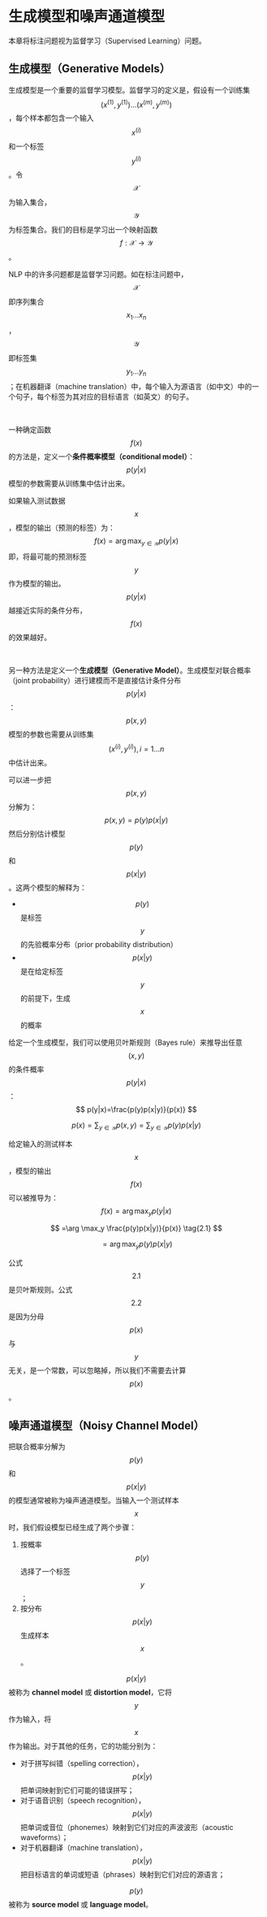 # 生成模型和噪声通道模型

本章将标注问题视为监督学习（Supervised Learning）问题。



## 生成模型（Generative Models）

生成模型是一个重要的监督学习模型。监督学习的定义是，假设有一个训练集 $$(x^{(1)}, y^{(1)})...(x^{(m)}, y^{(m)})$$，每个样本都包含一个输入 $$x^{(i)}$$ 和一个标签  $$y^{(i)}$$。令 $$\mathcal{X}$$ 为输入集合，$$\mathcal{Y}$$ 为标签集合。我们的目标是学习出一个映射函数 $$f:\mathcal{X} \to \mathcal{Y}$$。

NLP 中的许多问题都是监督学习问题。如在标注问题中， $$\mathcal{X}$$ 即序列集合 $$x_1...x_n$$，$$\mathcal{Y}$$ 即标签集 $$y_1...y_n$$；在机器翻译（machine translation）中，每个输入为源语言（如中文）中的一个句子，每个标签为其对应的目标语言（如英文）的句子。

&nbsp;

一种确定函数 $$f(x)$$ 的方法是，定义一个**条件概率模型（conditional model）**：
$$
p(y|x)
$$
模型的参数需要从训练集中估计出来。

如果输入测试数据 $$x$$，模型的输出（预测的标签）为：
$$
f(x)=\arg \max_{y \in \mathcal{Y}} p(y|x)
$$
即，将最可能的预测标签 $$y$$ 作为模型的输出。$$p(y|x)$$ 越接近实际的条件分布，$$f(x)$$ 的效果越好。

&nbsp;

另一种方法是定义一个**生成模型（Generative Model）**。生成模型对联合概率（joint probability）进行建模而不是直接估计条件分布 $$p(y|x)$$：
$$
p(x,y)
$$
模型的参数也需要从训练集 $$(x^{(i)},y^{(i)}),i=1...n$$ 中估计出来。

可以进一步把  $$p(x,y)$$ 分解为：
$$
p(x,y)=p(y)p(x|y)
$$
然后分别估计模型 $$p(y)$$ 和 $$p(x|y)$$。这两个模型的解释为：

-  $$p(y)$$ 是标签 $$y$$ 的先验概率分布（prior probability distribution）
-  $$p(x|y)$$ 是在给定标签 $$y$$ 的前提下，生成 $$x$$ 的概率

给定一个生成模型，我们可以使用贝叶斯规则（Bayes rule）来推导出任意 $$(x, y)$$ 的条件概率 $$p(y|x)$$：
$$
p(y|x)=\frac{p(y)p(x|y)}{p(x)}
$$

$$
p(x)=\sum_{y \in \mathcal{Y}}p(x,y) = \sum_{y \in \mathcal{Y}}p(y)p(x|y)
$$

给定输入的测试样本 $$x$$，模型的输出 $$f(x)$$ 可以被推导为：
$$
f(x) =\arg \max_y p(y|x)
$$

$$
=\arg \max_y \frac{p(y)p(x|y)}{p(x)} \tag{2.1}
$$

$$
=\arg \max_y p(y)p(x|y) \tag{2.2}
$$

公式 $$2.1$$ 是贝叶斯规则。公式 $$2.2$$ 是因为分母 $$p(x)$$ 与 $$y$$ 无关，是一个常数，可以忽略掉，所以我们不需要去计算 $$p(x)$$ 。



## 噪声通道模型（Noisy Channel Model）

把联合概率分解为 $$p(y)$$ 和 $$p(x | y)$$  的模型通常被称为噪声通道模型。当输入一个测试样本 $$x$$ 时，我们假设模型已经生成了两个步骤：

1. 按概率 $$p(y)$$ 选择了一个标签 $$y$$；
2. 按分布 $$p(x | y)$$ 生成样本 $$x$$。

$$p(x|y)$$ 被称为 **channel model** 或 **distortion model**，它将 $$y$$ 作为输入，将 $$x$$ 作为输出。对于其他的任务，它的功能分别为：

- 对于拼写纠错（spelling correction），$$p(x|y)$$ 把单词映射到它们可能的错误拼写；
- 对于语音识别（speech recognition），$$p(x|y)$$ 把单词或音位（phonemes）映射到它们对应的声波波形（acoustic waveforms）；
- 对于机器翻译（machine translation），$$p(x|y)$$ 把目标语言的单词或短语（phrases）映射到它们对应的源语言；

$$p(y)$$ 被称为 **source model** 或 **language model**。
